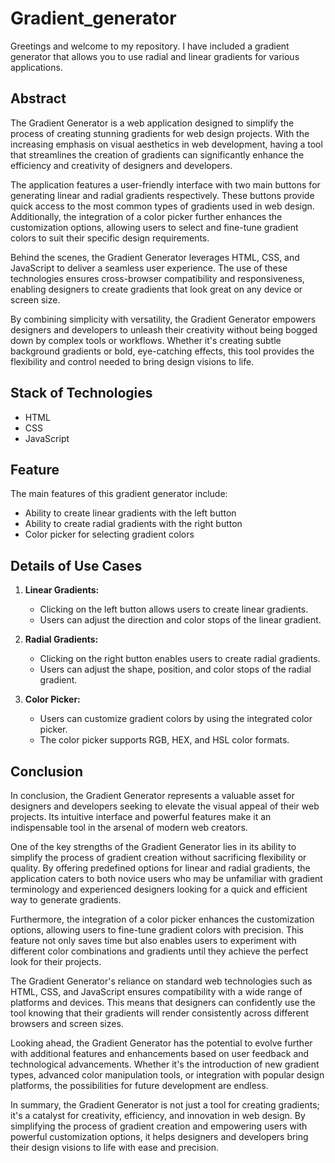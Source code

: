 # Gradient_generator
 Greetings and welcome to my repository. I have included a gradient generator that allows you to use radial and linear gradients for various applications.


## Abstract
The Gradient Generator is a web application designed to simplify the process of creating stunning gradients for web design projects. With the increasing emphasis on visual aesthetics in web development, having a tool that streamlines the creation of gradients can significantly enhance the efficiency and creativity of designers and developers.

The application features a user-friendly interface with two main buttons for generating linear and radial gradients respectively. These buttons provide quick access to the most common types of gradients used in web design. Additionally, the integration of a color picker further enhances the customization options, allowing users to select and fine-tune gradient colors to suit their specific design requirements.

Behind the scenes, the Gradient Generator leverages HTML, CSS, and JavaScript to deliver a seamless user experience. The use of these technologies ensures cross-browser compatibility and responsiveness, enabling designers to create gradients that look great on any device or screen size.

By combining simplicity with versatility, the Gradient Generator empowers designers and developers to unleash their creativity without being bogged down by complex tools or workflows. Whether it's creating subtle background gradients or bold, eye-catching effects, this tool provides the flexibility and control needed to bring design visions to life.

## Stack of Technologies
- HTML
- CSS
- JavaScript

## Feature
The main features of this gradient generator include:
- Ability to create linear gradients with the left button
- Ability to create radial gradients with the right button
- Color picker for selecting gradient colors

## Details of Use Cases
1. **Linear Gradients:**
   - Clicking on the left button allows users to create linear gradients.
   - Users can adjust the direction and color stops of the linear gradient.

2. **Radial Gradients:**
   - Clicking on the right button enables users to create radial gradients.
   - Users can adjust the shape, position, and color stops of the radial gradient.

3. **Color Picker:**
   - Users can customize gradient colors by using the integrated color picker.
   - The color picker supports RGB, HEX, and HSL color formats.

## Conclusion
In conclusion, the Gradient Generator represents a valuable asset for designers and developers seeking to elevate the visual appeal of their web projects. Its intuitive interface and powerful features make it an indispensable tool in the arsenal of modern web creators.

One of the key strengths of the Gradient Generator lies in its ability to simplify the process of gradient creation without sacrificing flexibility or quality. By offering predefined options for linear and radial gradients, the application caters to both novice users who may be unfamiliar with gradient terminology and experienced designers looking for a quick and efficient way to generate gradients.

Furthermore, the integration of a color picker enhances the customization options, allowing users to fine-tune gradient colors with precision. This feature not only saves time but also enables users to experiment with different color combinations and gradients until they achieve the perfect look for their projects.

The Gradient Generator's reliance on standard web technologies such as HTML, CSS, and JavaScript ensures compatibility with a wide range of platforms and devices. This means that designers can confidently use the tool knowing that their gradients will render consistently across different browsers and screen sizes.

Looking ahead, the Gradient Generator has the potential to evolve further with additional features and enhancements based on user feedback and technological advancements. Whether it's the introduction of new gradient types, advanced color manipulation tools, or integration with popular design platforms, the possibilities for future development are endless.

In summary, the Gradient Generator is not just a tool for creating gradients; it's a catalyst for creativity, efficiency, and innovation in web design. By simplifying the process of gradient creation and empowering users with powerful customization options, it helps designers and developers bring their design visions to life with ease and precision.
